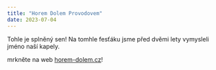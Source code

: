 ```yaml
---
title: "Horem Dolem Provodovem"
date: 2023-07-04
---
```


Tohle je splněný sen! Na tomhle fesťáku jsme před dvěmi lety vymysleli jméno
naší kapely.

mrkněte na web [horem-dolem.cz](https://www.horem-dolem.cz/)!
